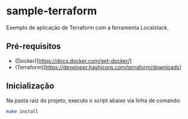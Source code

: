 # sample-terraform

Exemplo de aplicação de Terraform com a ferramenta Localstack.

## Pré-requisitos

- (Docker)[https://docs.docker.com/get-docker/]
- (Terraform)[https://developer.hashicorp.com/terraform/downloads]

## Inicialização

Na pasta raiz do projeto, executo o script abaixo via linha de comando:

```sh
make install
```
